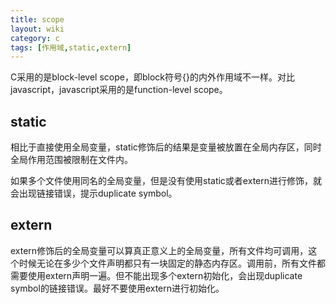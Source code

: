 ```yaml
---
title: scope
layout: wiki
category: c
tags: [作用域,static,extern]
---
```


C采用的是block-level scope，即block符号{}的内外作用域不一样。对比javascript，javascript采用的是function-level scope。

## static

相比于直接使用全局变量，static修饰后的结果是变量被放置在全局内存区，同时全局作用范围被限制在文件内。

如果多个文件使用同名的全局变量，但是没有使用static或者extern进行修饰，就会出现链接错误，提示duplicate symbol。

## extern

extern修饰后的全局变量可以算真正意义上的全局变量，所有文件均可调用，这个时候无论在多少个文件声明都只有一块固定的静态内存区。调用前，所有文件都需要使用extern声明一遍。但不能出现多个extern初始化，会出现duplicate symbol的链接错误。最好不要使用extern进行初始化。